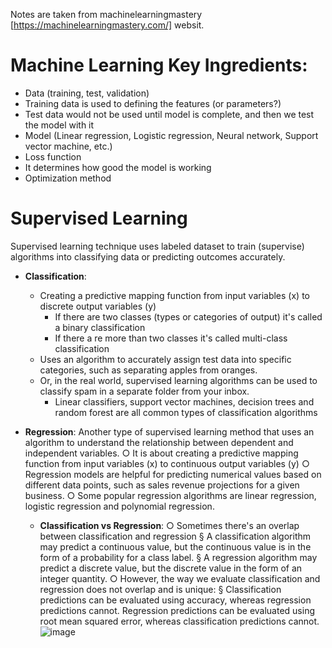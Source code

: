 Notes are taken from machinelearningmastery [https://machinelearningmastery.com/] websit. 
# Machine Learning Key Ingredients:
+ Data (training, test, validation)
+ 	Training data is used to defining the features (or parameters?)
+ 	Test data would not be used until model is complete, and then we test the model with it
+ Model (Linear regression, Logistic regression, Neural network, Support vector machine, etc.)
+ Loss function 
+ 	It determines how good the model is working
+ Optimization method


# Supervised Learning
Supervised learning technique uses labeled dataset to train (supervise) algorithms into classifying data or predicting outcomes accurately.
+ **Classification**:
  + Creating a predictive mapping function from input variables (x) to discrete output variables (y)
    + If there are two classes (types or categories of output) it's called a binary classification
    + If there a re more than two classes it's called multi-class classification
  + Uses an algorithm to accurately assign test data into specific categories, such as separating apples from oranges.
  + Or, in the real world, supervised learning algorithms can be used to classify spam in a separate folder from your inbox.
	+ Linear classifiers, support vector machines, decision trees and random forest are all common types of classification algorithms

+ **Regression**: 
Another type of supervised learning method that uses an algorithm to understand the relationship between dependent and independent variables.
		○ It is about creating a predictive mapping function from input variables (x) to continuous output variables (y)
		○ Regression models are helpful for predicting numerical values based on different data points, such as sales revenue projections for a given business.
		○ Some popular regression algorithms are linear regression, logistic regression and polynomial regression.

	- **Classification vs Regression**: 
		○ Sometimes there's an overlap between classification and regression
			§ A classification algorithm may predict a continuous value, but the continuous value is in the form of a probability for a class label.
			§ A regression algorithm may predict a discrete value, but the discrete value in the form of an integer quantity.
		○ However, the way we evaluate classification and regression does not overlap and is unique:
			§ Classification predictions can be evaluated using accuracy, whereas regression predictions cannot.
Regression predictions can be evaluated using root mean squared error, whereas classification predictions cannot.![image](https://user-images.githubusercontent.com/79114383/174604691-fdf80c4a-b508-47be-beca-a811fdfa7a26.png)
